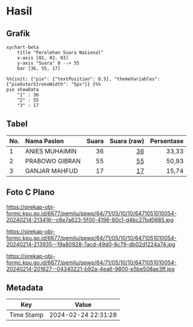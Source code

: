 # Hasil

## Grafik

```mermaid
xychart-beta
    title "Perolehan Suara Nasional"
    x-axis [01, 02, 03]
    y-axis "Suara" 0 --> 55
    bar [36, 55, 17]
```

```mermaid
%%{init: {"pie": {"textPosition": 0.5}, "themeVariables": {"pieOuterStrokeWidth": "5px"}} }%%
pie showData
    "1" : 36
    "2" : 55
    "3" : 17
```

## Tabel

| No. | Nama Paslon    | Suara | Suara (raw) | Persentase |
|:--- |:-------------- | -----:| -----------:| ----------:|
| 1   | ANIES MUHAIMIN | 36    | [36][p-1]   | 33,33      |
| 2   | PRABOWO GIBRAN | 55    | [55][p-2]   | 50,93      |
| 3   | GANJAR MAHFUD  | 17    | [17][p-3]   | 15,74      |


[p-1]: https://github.com/gigit-pemilu/pemilu-2024/blob/main/pilpres/hitung-suara/sub/64-kalimantan-timur/sub/71-kota-balikpapan/sub/05-balikpapan-selatan/sub/1010-sungainangka/sub/054-tps/sub/paslon-1.txt
[p-2]: https://github.com/gigit-pemilu/pemilu-2024/blob/main/pilpres/hitung-suara/sub/64-kalimantan-timur/sub/71-kota-balikpapan/sub/05-balikpapan-selatan/sub/1010-sungainangka/sub/054-tps/sub/paslon-2.txt
[p-3]: https://github.com/gigit-pemilu/pemilu-2024/blob/main/pilpres/hitung-suara/sub/64-kalimantan-timur/sub/71-kota-balikpapan/sub/05-balikpapan-selatan/sub/1010-sungainangka/sub/054-tps/sub/paslon-3.txt

## Foto C Plano

https://sirekap-obj-formc.kpu.go.id/6677/pemilu/ppwp/64/71/05/10/10/6471051010054-20240214-213416--c6e7a623-5f00-4196-80c1-d4bc27bd0685.jpg

https://sirekap-obj-formc.kpu.go.id/6677/pemilu/ppwp/64/71/05/10/10/6471051010054-20240214-213935--19a80928-7acd-49d0-8c79-db02d1224a74.jpg

https://sirekap-obj-formc.kpu.go.id/6677/pemilu/ppwp/64/71/05/10/10/6471051010054-20240214-201627--04340221-b92a-4ea6-9800-e5be508ae3ff.jpg


## Metadata

| Key        | Value               |
| ---------- | ------------------- |
| Time Stamp | 2024-02-24 22:31:28 |



